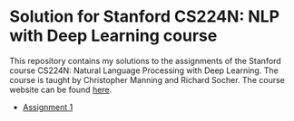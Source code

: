 # Solution for Stanford CS224N: NLP with Deep Learning course
This repository contains my solutions to the assignments of the Stanford course CS224N: Natural Language Processing with Deep Learning. The course is taught by Christopher Manning and Richard Socher. The course website can be found [here](http://web.stanford.edu/class/cs224n/).

- [Assignment 1](assignments/assignment_1)